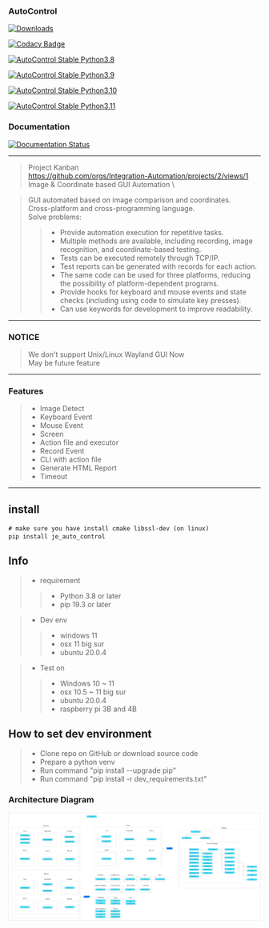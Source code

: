 ### AutoControl

[![Downloads](https://static.pepy.tech/badge/je-auto-control)](https://pepy.tech/project/je-auto-control)

[![Codacy Badge](https://app.codacy.com/project/badge/Grade/db0f6e626a614f67bf2b6b1f54325a24)](https://www.codacy.com/gh/JE-Chen/AutoControl/dashboard?utm_source=github.com&amp;utm_medium=referral&amp;utm_content=JE-Chen/AutoControl&amp;utm_campaign=Badge_Grade)

[![AutoControl Stable Python3.8](https://github.com/Intergration-Automation-Testing/AutoControl/actions/workflows/stable_python3_8.yml/badge.svg)](https://github.com/Intergration-Automation-Testing/AutoControl/actions/workflows/stable_python3_8.yml)

[![AutoControl Stable Python3.9](https://github.com/Intergration-Automation-Testing/AutoControl/actions/workflows/stable_python3_9.yml/badge.svg)](https://github.com/Intergration-Automation-Testing/AutoControl/actions/workflows/stable_python3_9.yml)

[![AutoControl Stable Python3.10](https://github.com/Intergration-Automation-Testing/AutoControl/actions/workflows/stable_python3_10.yml/badge.svg)](https://github.com/Intergration-Automation-Testing/AutoControl/actions/workflows/stable_python3_10.yml)

[![AutoControl Stable Python3.11](https://github.com/Intergration-Automation-Testing/AutoControl/actions/workflows/stable_python3_11.yml/badge.svg)](https://github.com/Intergration-Automation-Testing/AutoControl/actions/workflows/stable_python3_11.yml)

### Documentation
[![Documentation Status](https://readthedocs.org/projects/autocontrol/badge/?version=latest)](https://autocontrol.readthedocs.io/en/latest/?badge=latest)

---

> Project Kanban \
> https://github.com/orgs/Integration-Automation/projects/2/views/1 \
> Image & Coordinate based GUI Automation \

> GUI automated based on image comparison and coordinates. \
> Cross-platform and cross-programming language.\
> Solve problems:
>> * Provide automation execution for repetitive tasks.
>> * Multiple methods are available, including recording, image recognition, and coordinate-based testing.
>> * Tests can be executed remotely through TCP/IP.
>> * Test reports can be generated with records for each action.
>> * The same code can be used for three platforms, reducing the possibility of platform-dependent programs.
>> * Provide hooks for keyboard and mouse events and state checks (including using code to simulate key presses).
>> * Can use keywords for development to improve readability.
---

### NOTICE
> We don't support Unix/Linux Wayland GUI Now \
> May be future feature
---
### Features

>* Image Detect
>* Keyboard Event
>* Mouse Event
>* Screen
>* Action file and executor
>* Record Event
>* CLI with action file
>* Generate HTML Report
>* Timeout

---

## install

```
# make sure you have install cmake libssl-dev (on linux)
pip install je_auto_control
```

## Info

> * requirement
>> * Python 3.8 or later
>> * pip 19.3 or later

> * Dev env
>> * windows 11
>> * osx 11 big sur
>> * ubuntu 20.0.4


> * Test on
>> * Windows 10 ~ 11
>> * osx 10.5 ~ 11 big sur
>> * ubuntu 20.0.4
>> * raspberry pi 3B and 4B

## How to set dev environment

> * Clone repo on GitHub or download source code
> * Prepare a python venv
> * Run command "pip install --upgrade pip"
> * Run command "pip install -r dev_requirements.txt"

### Architecture Diagram
![architecture_diagram](architecture_diagram/AutoControl_Architecture.drawio.png)
